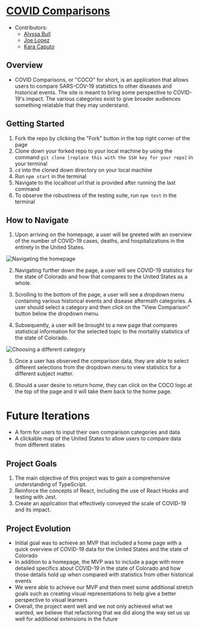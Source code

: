 # [COVID Comparisons](https://codo-baggins.github.io/covid_comparisons/)

- Contributors: 
  - [Alyssa Bull](https://github.com/alyssabull)
  - [Joe Lopez](https://github.com/Codo-Baggins)
  - [Kara Caputo](https://github.com/kncaputo)

## Overview

- COVID Comparisons, or "COCO" for short, is an application that allows users to compare SARS-COV-19 statistics to other diseases and historical events.  The site is meant to bring some perspective to COVID-19's impact.  The various categories exist to give broader audiences something relatable that they may understand.  

## Getting Started 

1. Fork the repo by clicking the "Fork" button in the top right corner of the page
2. Clone down your forked repo to your local machine by using the command `git clone [replace this with the SSH key for your repo]` in your terminal
3. `cd` into the cloned down directory on your local machine 
4. Run `npm start` in the terminal 
5. Navigate to the localhost url that is provided after running the last command
6. To observe the robustness of the testing suite, run `npm test` in the terminal 

## How to Navigate

1. Upon arriving on the homepage, a user will be greeted with an overview of the number of COVID-19 
   cases, deaths, and hospitalizations in the entirety in the United States. 

  ![Navigating the homepage](./selecting_category.gif)<br />

2. Navigating further down the page, a user will see COVID-19 statistics for the state of Colorado and how that compares to the United States as a whole.

3. Scrolling to the bottom of the page, a user will see a dropdown menu containing various historical events and disease aftermath categories. A user should select a category and then click on the "View Comparison" button below the dropdown menu.

4. Subsequently, a user will be brought to a new page that compares statistical information for the selected topic to the mortality statistics of the state of Colorado.

  ![Choosing a different category](./selecting_different_category.gif)<br />

5. Once a user has observed the comparison data, they are able to select different selections from the dropdown menu to view statistics for a different subject matter. 

6. Should a user desire to return home, they can click on the COCO logo at the top of the page and it will take them back to the home page.  

# Future Iterations

- A form for users to input their own comparison categories and data
- A clickable map of the United States to allow users to compare data from different states

## Project Goals

1. The main objective of this project was to gain a comprehensive understanding of TypeScript.
2. Reinforce the concepts of React, including the use of React Hooks and testing with Jest. 
3. Create an application that effectively conveyed the scale of COVID-19 and its impact.

## Project Evolution
- Initial goal was to achieve an MVP that included a home page with a quick overview of COVID-19 data for the United States and the state of Colorado
- In addition to a homepage, the MVP was to include a page with more detailed specifics about COVID-19 in the state of Colorado and how those details hold up when compared with statistics from other historical events
- We were able to achieve our MVP and then meet some additional stretch goals such as creating visual representations to help give a better perspective to visual learners 
- Overall, the project went well and we not only achieved what we wanted, we believe that refactoring that we did along the way set us up well for additional extensions in the future